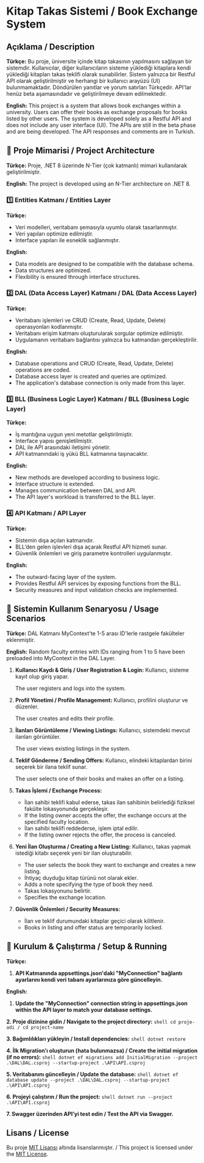 # Kitap Takas Sistemi / Book Exchange System

## Açıklama / Description
**Türkçe:** Bu proje, üniversite içinde kitap takasının yapılmasını sağlayan bir sistemdir. Kullanıcılar, diğer kullanıcıların sisteme yüklediği kitaplara kendi yüklediği kitapları takas teklifi olarak sunabilirler. Sistem yalnızca bir Restful API olarak geliştirilmiştir ve herhangi bir kullanıcı arayüzü (UI) bulunmamaktadır. Döndürülen yanıtlar ve yorum satırları Türkçedir. API'lar henüz beta aşamasındadır ve geliştirilmeye devam edilmektedir.

**English:** This project is a system that allows book exchanges within a university. Users can offer their books as exchange proposals for books listed by other users. The system is developed solely as a Restful API and does not include any user interface (UI). The APIs are still in the beta phase and are being developed. The API responses and comments are in Turkish.

## 📌 Proje Mimarisi / Project Architecture
**Türkçe:** Proje, .NET 8 üzerinde N-Tier (çok katmanlı) mimari kullanılarak geliştirilmiştir.

**English:** The project is developed using an N-Tier architecture on .NET 8.

### 1️⃣ Entities Katmanı / Entities Layer
**Türkçe:**
- Veri modelleri, veritabanı şemasıyla uyumlu olarak tasarlanmıştır.
- Veri yapıları optimize edilmiştir.
- Interface yapıları ile esneklik sağlanmıştır.

**English:**
- Data models are designed to be compatible with the database schema.
- Data structures are optimized.
- Flexibility is ensured through interface structures.

### 2️⃣ DAL (Data Access Layer) Katmanı / DAL (Data Access Layer)
**Türkçe:**
- Veritabanı işlemleri ve CRUD (Create, Read, Update, Delete) operasyonları kodlanmıştır.
- Veritabanı erişim katmanı oluşturularak sorgular optimize edilmiştir.
- Uygulamanın veritabanı bağlantısı yalnızca bu katmandan gerçekleştirilir.

**English:**
- Database operations and CRUD (Create, Read, Update, Delete) operations are coded.
- Database access layer is created and queries are optimized.
- The application's database connection is only made from this layer.

### 3️⃣ BLL (Business Logic Layer) Katmanı / BLL (Business Logic Layer)
**Türkçe:**
- İş mantığına uygun yeni metotlar geliştirilmiştir.
- Interface yapısı genişletilmiştir.
- DAL ile API arasındaki iletişimi yönetir.
- API katmanındaki iş yükü BLL katmanına taşınacaktır.

**English:**
- New methods are developed according to business logic.
- Interface structure is extended.
- Manages communication between DAL and API.
- The API layer's workload is transferred to the BLL layer.

### 4️⃣ API Katmanı / API Layer
**Türkçe:**
- Sistemin dışa açılan katmanıdır.
- BLL’den gelen işlevleri dışa açarak Restful API hizmeti sunar.
- Güvenlik önlemleri ve giriş parametre kontrolleri uygulanmıştır.

**English:**
- The outward-facing layer of the system.
- Provides Restful API services by exposing functions from the BLL.
- Security measures and input validation checks are implemented.

## 🔄 Sistemin Kullanım Senaryosu / Usage Scenarios
**Türkçe:** DAL Katmanı MyContext'te 1-5 arası ID'lerle rastgele fakülteler eklenmiştir.

**English:** Random faculty entries with IDs ranging from 1 to 5 have been preloaded into MyContext in the DAL Layer.

1. **Kullanıcı Kaydı & Giriş / User Registration & Login:** Kullanıcı, sisteme kayıt olup giriş yapar.

   The user registers and logs into the system.

2. **Profil Yönetimi / Profile Management:** Kullanıcı, profilini oluşturur ve düzenler.

   The user creates and edits their profile.

3. **İlanları Görüntüleme / Viewing Listings:** Kullanıcı, sistemdeki mevcut ilanları görüntüler.

   The user views existing listings in the system.

4. **Teklif Gönderme / Sending Offers:** Kullanıcı, elindeki kitaplardan birini seçerek bir ilana teklif sunar.

   The user selects one of their books and makes an offer on a listing.

5. **Takas İşlemi / Exchange Process:**
   - İlan sahibi teklifi kabul ederse, takas ilan sahibinin belirlediği fiziksel fakülte lokasyonunda gerçekleşir.
   - If the listing owner accepts the offer, the exchange occurs at the specified faculty location.
   - İlan sahibi teklifi reddederse, işlem iptal edilir.
   - If the listing owner rejects the offer, the process is canceled.

6. **Yeni İlan Oluşturma / Creating a New Listing:** Kullanıcı, takas yapmak istediği kitabı seçerek yeni bir ilan oluşturabilir.
   - The user selects the book they want to exchange and creates a new listing.
   - İhtiyaç duyduğu kitap türünü not olarak ekler.
   - Adds a note specifying the type of book they need.
   - Takas lokasyonunu belirtir.
   - Specifies the exchange location.

7. **Güvenlik Önlemleri / Security Measures:**
   - İlan ve teklif durumundaki kitaplar geçici olarak kilitlenir.
   - Books in listing and offer status are temporarily locked.

## 🚀 Kurulum & Çalıştırma / Setup & Running
**Türkçe:**
1. **API Katmanında appsettings.json'daki "MyConnection" bağlantı ayarlarını kendi veri tabanı ayarlarınıza göre güncelleyin.**

**English:**
1. **Update the "MyConnection" connection string in appsettings.json within the API layer to match your database settings.**

**2. Proje dizinine gidin / Navigate to the project directory:**
    ```shell
    cd proje-adi / cd project-name
    ```

**3. Bağımlılıkları yükleyin / Install dependencies:**
    ```shell
    dotnet restore
    ```

**4. İlk Migration’ı oluşturun (hata bulunmazsa) / Create the initial migration (if no errors):**
    ```shell
    dotnet ef migrations add InitialMigration --project .\DAL\DAL.csproj --startup-project .\API\API.csproj
    ```

**5. Veritabanını güncelleyin / Update the database:**
    ```shell
    dotnet ef database update --project .\DAL\DAL.csproj --startup-project .\API\API.csproj
    ```

**6. Projeyi çalıştırın / Run the project:**
    ```shell
    dotnet run --project .\API\API.csproj
    ```

**7. Swagger üzerinden API’yi test edin / Test the API via Swagger.**


## Lisans / License
Bu proje [MIT Lisansı](LICENSE.md) altında lisanslanmıştır. / This project is licensed under the [MIT License](LICENSE.md).
